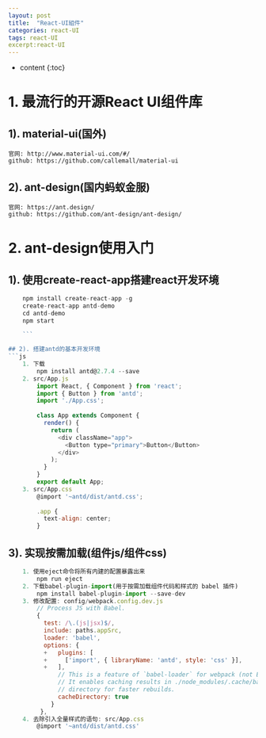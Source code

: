 ```yaml
---
layout: post
title:  "React-UI組件"
categories: react-UI
tags: react-UI
excerpt:react-UI
---
```


* content
{:toc}



# 1. 最流行的开源React UI组件库
## 1). material-ui(国外)
	官网: http://www.material-ui.com/#/
	github: https://github.com/callemall/material-ui
## 2). ant-design(国内蚂蚁金服)
	官网: https://ant.design/
	github: https://github.com/ant-design/ant-design/

# 2. ant-design使用入门
## 1). 使用create-react-app搭建react开发环境

```js
	npm install create-react-app -g
	create-react-app antd-demo
	cd antd-demo
	npm start

	```

## 2). 搭建antd的基本开发环境
```js
	1. 下载
    	npm install antd@2.7.4 --save
	2. src/App.js
	    import React, { Component } from 'react';
	    import { Button } from 'antd';
	    import './App.css';
	    
	    class App extends Component {
	      render() {
	        return (
	          <div className="app">
	            <Button type="primary">Button</Button>
	          </div>
	        );
	      }
	    }
    	export default App;
	3. src/App.css
	    @import '~antd/dist/antd.css';
	    
	    .app {
	      text-align: center;
	    }
```

## 3). 实现按需加载(组件js/组件css)

```js
	1. 使用eject命令将所有内建的配置暴露出来
    	npm run eject
	2. 下载babel-plugin-import(用于按需加载组件代码和样式的 babel 插件)
    	npm install babel-plugin-import --save-dev
	3. 修改配置: config/webpack.config.dev.js
	    // Process JS with Babel.
	    {
	      test: /\.(js|jsx)$/,
	      include: paths.appSrc,
	      loader: 'babel',
	      options: {
          +   plugins: [
          +     ['import', { libraryName: 'antd', style: 'css' }],
          +   ],
              // This is a feature of `babel-loader` for webpack (not Babel itself).
              // It enables caching results in ./node_modules/.cache/babel-loader/
              // directory for faster rebuilds.
              cacheDirectory: true
            }
		 },
	4. 去除引入全量样式的语句: src/App.css
	    @import '~antd/dist/antd.css' 
```
